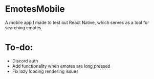 # EmotesMobile
A mobile app I made to test out React Native, which serves as a tool for searching emotes.

# To-do:
- Discord auth
- Add functionality when emotes are long pressed
- Fix lazy loading rendering issues
